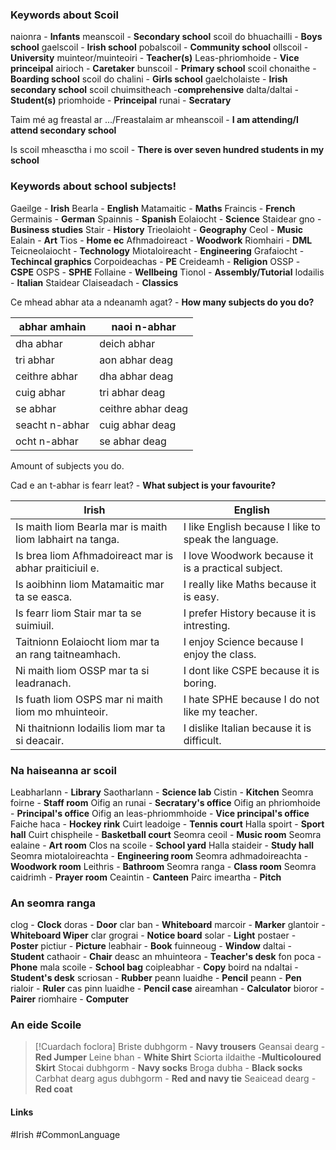 ### Keywords about Scoil
naionra - **Infants**
meanscoil - **Secondary school**
scoil do bhuachailli - **Boys school**
gaelscoil - **Irish school**
pobalscoil - **Community school**
ollscoil - **University**
muinteor/muinteoiri - **Teacher(s)**
Leas-phriomhoide - **Vice princeipal**
airioch - **Caretaker**
bunscoil - **Primary school**
scoil chonaithe - **Boarding school**
scoil do chalini - **Girls school**
gaelcholaiste - **Irish secondary school**
scoil chuimsitheach -**comprehensive** 
dalta/daltai - **Student(s)**
priomhoide - **Princeipal**
runai - **Secratary**

Taim mé ag freastal ar .../Freastalaim ar mheanscoil - **I am attending/I attend secondary school**

Is scoil mheasctha i mo scoil - **There is over seven hundred students in my school**

### Keywords about school subjects!

Gaeilge - **Irish**
Bearla - **English**
Matamaitic - **Maths**
Fraincis - **French**
Germainis - **German**
Spainnis - **Spanish**
Eolaiocht - **Science**
Staidear gno - **Business studies**
Stair - **History**
Trieolaioht - **Geography**
Ceol - **Music**
Ealain - **Art**
Tios - **Home ec**
Afhmadoireact - **Woodwork**
Riomhairi - **DML**
Teicneolaiocht - **Technology**
Miotaloireacht - **Engineering**
Grafaiocht - **Techincal graphics**
Corpoideachas - **PE**
Creideamh - **Religion**
OSSP - **CSPE**
OSPS - **SPHE**
Follaine - **Wellbeing**
Tionol - **Assembly/Tutorial**
Iodailis - **Italian**
Staidear Claiseadach - **Classics**

Ce mhead abhar ata a ndeanamh agat? - **How many subjects do you do?**

| abhar amhain   | naoi n-abhar       |
| -------------- | ------------------ |
| dha abhar      | deich abhar        |
| tri abhar      | aon abhar deag     |
| ceithre abhar  | dha abhar deag     |
| cuig abhar     | tri abhar deag     |
| se abhar       | ceithre abhar deag |
| seacht n-abhar | cuig abhar deag    |
| ocht n-abhar   | se abhar deag      |

Amount of subjects you do.

Cad e an t-abhar is fearr leat? - **What subject is your favourite?**

| Irish                                                     | English                                              |
| --------------------------------------------------------- | ---------------------------------------------------- |
| Is maith liom Bearla mar is maith liom labhairt na tanga. | I like English because I like to speak the language. |
| Is brea liom Afhmadoireact mar is abhar praiticiuil e.    | I love Woodwork because it is a practical subject.   |
| Is aoibhinn liom Matamaitic mar ta se easca.              | I really like Maths because it is easy.              |
| Is fearr liom Stair mar ta se suimiuil.                   | I prefer History because it is intresting.           |
| Taitnionn Eolaiocht liom mar ta an rang taitneamhach.     | I enjoy Science because I enjoy the class.           |
| Ni maith liom OSSP mar ta si leadranach.                  | I dont like CSPE because it is boring.               |
| Is fuath liom OSPS mar ni maith liom mo mhuinteoir.       | I hate SPHE because I do not like my teacher.        |
| Ni thaitnionn Iodailis liom mar ta si deacair.            | I dislike Italian because it is difficult.           | 

### Na haiseanna ar scoil

Leabharlann - **Library**
Saotharlann - **Science lab**
Cistin - **Kitchen**
Seomra foirne - **Staff room**
Oifig an runai - **Secratary's office**
Oifig an phriomhoide - **Principal's office**
Oifig an leas-phriommhoide - **Vice principal's office**
Faiche haca -  **Hockey rink**
Cuirt leadoige - **Tennis court**
Halla spoirt - **Sport hall**
Cuirt chispheile - **Basketball court**
Seomra ceoil - **Music room**
Seomra ealaine - **Art room**
Clos na scoile - **School yard**
Halla staideir - **Study hall**
Seomra miotaloireachta - **Engineering room**
Seomra adhmadoireachta - **Woodwork room**
Leithris - **Bathroom**
Seomra ranga - **Class room**
Seomra caidrimh - **Prayer room**
Ceaintin - **Canteen**
Pairc imeartha - **Pitch**

### An seomra ranga

clog - **Clock**
doras - **Door**
clar ban - **Whiteboard**
marcoir  - **Marker**
glantoir - **Whiteboard Wiper**
clar grograi - **Notice board**
solar - **Light**
postaer - **Poster**
pictiur - **Picture**
leabhair - **Book** 
fuinneoug - **Window**
daltai - **Student**
cathaoir - **Chair**
deasc an mhuinteora - **Teacher's desk**
fon poca - **Phone**
mala scoile - **School bag**
coipleabhar - **Copy**
boird na ndaltai - **Student's desk**
scriosan - **Rubber**
peann luaidhe - **Pencil**
peann - **Pen**
rialoir - **Ruler**
cas pinn luaidhe - **Pencil case**
aireamhan - **Calculator**
bioror - **Pairer**
riomhaire - **Computer**

### An eide Scoile

>[!Cuardach foclora]
> Briste dubhgorm - **Navy trousers**
> Geansai dearg - **Red Jumper**
> Leine bhan - **White Shirt**
> Sciorta  ildaithe -**Multicoloured Skirt**
> Stocai dubhgorm - **Navy socks**
> Broga dubha - **Black socks**
> Carbhat dearg agus dubhgorm - **Red and navy tie**
> Seaicead dearg - **Red coat**



#### Links
#Irish #CommonLanguage 
